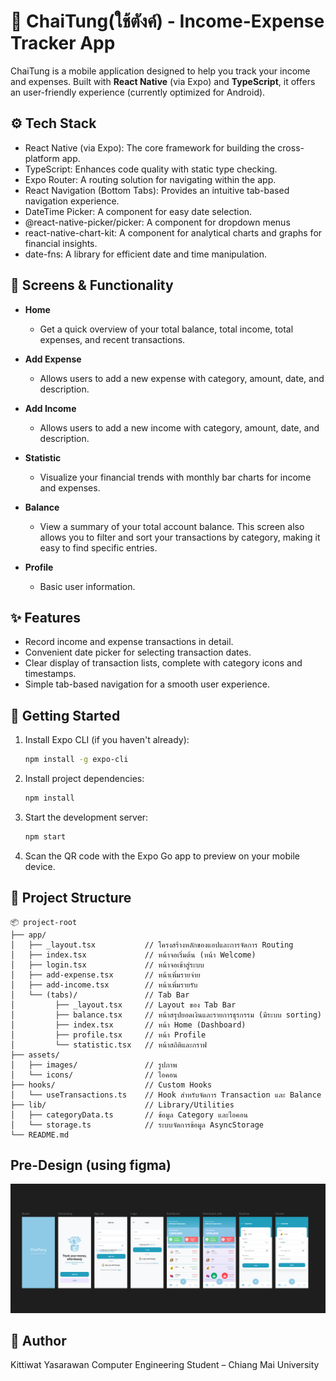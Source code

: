 # 💸 ChaiTung(ใช้ตังค์) - Income-Expense Tracker App

ChaiTung is a mobile application designed to help you track your income and expenses. Built with **React Native** (via Expo) and **TypeScript**, it offers an user-friendly experience (currently optimized for Android).

## ⚙️ Tech Stack

- React Native (via Expo): The core framework for building the cross-platform app.
- TypeScript: Enhances code quality with static type checking.
- Expo Router: A routing solution for navigating within the app.
- React Navigation (Bottom Tabs): Provides an intuitive tab-based navigation experience.
- DateTime Picker: A component for easy date selection.
- @react-native-picker/picker: A component for dropdown menus
- react-native-chart-kit: A component for analytical charts and graphs for financial insights.
- date-fns: A library for efficient date and time manipulation.

## 📱 Screens & Functionality

- **Home**

  - Get a quick overview of your total balance, total income, total expenses, and recent transactions.

- **Add Expense**

  - Allows users to add a new expense with category, amount, date, and description.

- **Add Income**

  - Allows users to add a new income with category, amount, date, and description.

- **Statistic**

  - Visualize your financial trends with monthly bar charts for income and expenses.

- **Balance**

  - View a summary of your total account balance. This screen also allows you to filter and sort your transactions by category, making it easy to find specific entries.

- **Profile**
  - Basic user information.

## ✨ Features

- Record income and expense transactions in detail.
- Convenient date picker for selecting transaction dates.
- Clear display of transaction lists, complete with category icons and timestamps.
- Simple tab-based navigation for a smooth user experience.

## 🚀 Getting Started

1. Install Expo CLI (if you haven't already):

   ```bash
   npm install -g expo-cli

   ```

2. Install project dependencies:

   ```bash
   npm install

   ```

3. Start the development server:

   ```bash
   npm start

   ```

4. Scan the QR code with the Expo Go app to preview on your mobile device.

## 📁 Project Structure

```
📦 project-root
├── app/
│   ├── _layout.tsx           // โครงสร้างหลักของแอปและการจัดการ Routing
│   ├── index.tsx             // หน้าจอเริ่มต้น (หน้า Welcome)
│   ├── login.tsx             // หน้าจอเข้าสู่ระบบ
│   ├── add-expense.tsx       // หน้าเพิ่มรายจ่าย
│   ├── add-income.tsx        // หน้าเพิ่มรายรับ
│   └── (tabs)/               // Tab Bar
│         ├── _layout.tsx     // Layout ของ Tab Bar
│         ├── balance.tsx     // หน้าสรุปยอดเงินและรายการธุรกรรม (มีระบบ sorting)
│         ├── index.tsx       // หน้า Home (Dashboard)
│         ├── profile.tsx     // หน้า Profile
│         └── statistic.tsx   // หน้าสถิติและกราฟ
├── assets/
│   ├── images/               // รูปภาพ
│   └── icons/                // ไอคอน
├── hooks/                    // Custom Hooks
│   └── useTransactions.ts    // Hook สำหรับจัดการ Transaction และ Balance
├── lib/                      // Library/Utilities
│   ├── categoryData.ts       // ข้อมูล Category และไอคอน
│   └── storage.ts            // ระบบจัดการข้อมูล AsyncStorage
└── README.md
```

## Pre-Design (using figma)

![image](assets/images/predesign.PNG)

## 👤 Author

Kittiwat Yasarawan
Computer Engineering Student – Chiang Mai University

